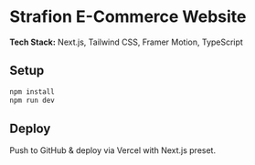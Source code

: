 # Strafion E-Commerce Website

**Tech Stack:** Next.js, Tailwind CSS, Framer Motion, TypeScript

## Setup

```bash
npm install
npm run dev
```

## Deploy

Push to GitHub & deploy via Vercel with Next.js preset.
